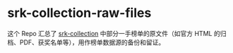 # srk-collection-raw-files

这个 Repo 汇总了 [srk-collection](https://github.com/algoux/srk-collection) 中部分一手榜单的原文件（如官方 HTML 的归档、PDF、获奖名单等），用作榜单数据源的备份和留证。
